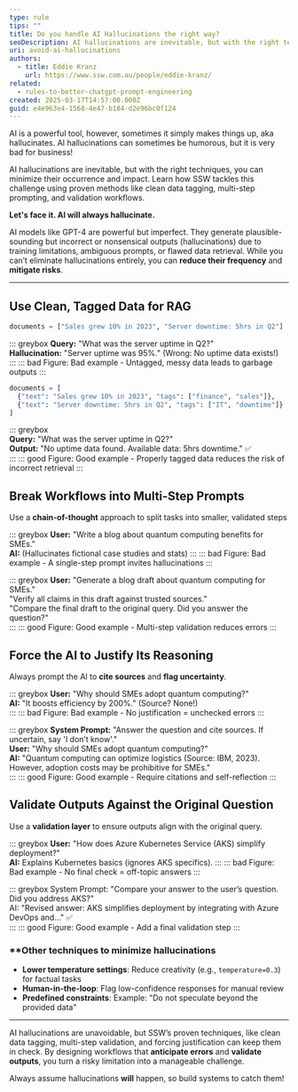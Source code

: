 ```yaml
---
type: rule
tips: ""
title: Do you handle AI Hallucinations the right way?
seoDescription: AI hallucinations are inevitable, but with the right techniques, you can minimize their occurrence and impact.
uri: avoid-ai-hallucinations
authors:
  - title: Eddie Kranz
    url: https://www.ssw.com.au/people/eddie-kranz/
related:
  - rules-to-better-chatgpt-prompt-engineering
created: 2025-03-17T14:57:00.000Z
guid: e4e963e4-1568-4e47-b184-d2e96bc0f124
---
```

AI is a powerful tool, however, sometimes it simply makes things up, aka hallucinates. AI hallucinations can sometimes be humorous, but it is very bad for business!

AI hallucinations are inevitable, but with the right techniques, you can minimize their occurrence and impact. Learn how SSW tackles this challenge using proven methods like clean data tagging, multi-step prompting, and validation workflows.  

<!--endintro-->

**Let's face it. AI will always hallucinate.**

AI models like GPT-4 are powerful but imperfect. They generate plausible-sounding but incorrect or nonsensical outputs (hallucinations) due to training limitations, ambiguous prompts, or flawed data retrieval. While you can’t eliminate hallucinations entirely, you can **reduce their frequency** and **mitigate risks**.  

---

## Use Clean, Tagged Data for RAG

```python
documents = ["Sales grew 10% in 2023", "Server downtime: 5hrs in Q2"]  
```

::: greybox
**Query:** "What was the server uptime in Q2?"  
**Hallucination:** "Server uptime was 95%." (Wrong: No uptime data exists!)  
:::
::: bad
Figure: Bad example - Untagged, messy data leads to garbage outputs
:::

```python
documents = [  
  {"text": "Sales grew 10% in 2023", "tags": ["finance", "sales"]},  
  {"text": "Server downtime: 5hrs in Q2", "tags": ["IT", "downtime"]}  
]
```

::: greybox  
**Query:** "What was the server uptime in Q2?"  
**Output:** "No uptime data found. Available data: 5hrs downtime." ✅  
:::
::: good
Figure: Good example - Properly tagged data reduces the risk of incorrect retrieval
:::

## Break Workflows into Multi-Step Prompts

Use a **chain-of-thought** approach to split tasks into smaller, validated steps

::: greybox
**User:** "Write a blog about quantum computing benefits for SMEs."  
**AI:** (Hallucinates fictional case studies and stats)
:::
::: bad
Figure: Bad example - A single-step prompt invites hallucinations
:::

::: greybox
**User:** "Generate a blog draft about quantum computing for SMEs."\
"Verify all claims in this draft against trusted sources."\
"Compare the final draft to the original query. Did you answer the question?"  
:::
::: good
Figure: Good example - Multi-step validation reduces errors
:::

## Force the AI to Justify Its Reasoning

Always prompt the AI to **cite sources** and **flag uncertainty**.

::: greybox
**User:** "Why should SMEs adopt quantum computing?"  
**AI:** "It boosts efficiency by 200%." (Source? None!)  
:::
::: bad
Figure: Bad example - No justification = unchecked errors
:::

::: greybox
**System Prompt:** "Answer the question and cite sources. If uncertain, say 'I don’t know'."  
**User:** "Why should SMEs adopt quantum computing?"  
**AI:** "Quantum computing can optimize logistics (Source: IBM, 2023). However, adoption costs may be prohibitive for SMEs."  
:::
::: good
Figure: Good example - Require citations and self-reflection
:::

## Validate Outputs Against the Original Question

Use a **validation layer** to ensure outputs align with the original query.  

::: greybox
**User:** "How does Azure Kubernetes Service (AKS) simplify deployment?"  
**AI:** Explains Kubernetes basics (ignores AKS specifics).
:::
::: bad
Figure: Bad example - No final check = off-topic answers
:::

::: greybox
System Prompt: "Compare your answer to the user’s question. Did you address AKS?"  
AI: "Revised answer: AKS simplifies deployment by integrating with Azure DevOps and..." ✅  
:::
::: good
Figure: Good example - Add a final validation step
:::

### **Other techniques to minimize hallucinations

* **Lower temperature settings**: Reduce creativity (e.g., `temperature=0.3`) for factual tasks
* **Human-in-the-loop**: Flag low-confidence responses for manual review
* **Predefined constraints**: Example: "Do not speculate beyond the provided data"

---

AI hallucinations are unavoidable, but SSW’s proven techniques, like clean data tagging, multi-step validation, and forcing justification can keep them in check. By designing workflows that **anticipate errors** and **validate outputs**, you turn a risky limitation into a manageable challenge.  

Always assume hallucinations **will** happen, so build systems to catch them!
